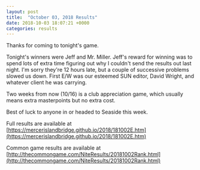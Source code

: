 ```yaml
---
layout: post
title:  "October 03, 2018 Results"
date: 2018-10-03 18:07:21 +0000
categories: results
---
```

Thanks for coming to tonight's game.

Tonight's winners were Jeff and Mr. Miller. Jeff's reward for winning was to spend lots of extra time figuring out why I couldn't send the results out last night. I'm sorry they're 12 hours late, but a couple of successive problems slowed us down. First E/W was our esteemed SUN editor, David Wright, and whatever client he was carrying.

Two weeks from now (10/16) is a club appreciation game, which usually means extra masterpoints but no extra cost.

Best of luck to anyone in or headed to Seaside this week.

Full results are available at [https://mercerislandbridge.github.io/2018/181002E.htm](https://mercerislandbridge.github.io/2018/181002E.htm)

Common game results are available at [http://thecommongame.com/NiteResults/20181002Rank.html](http://thecommongame.com/NiteResults/20181002Rank.html)
